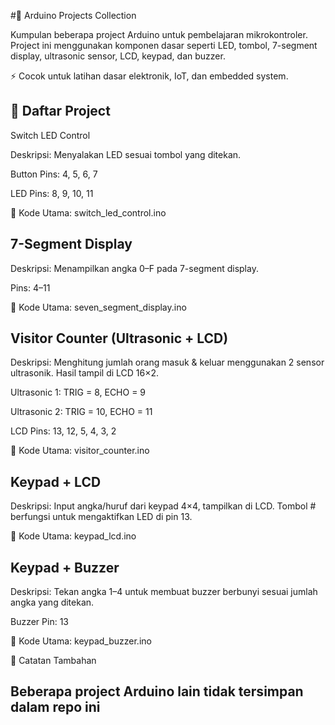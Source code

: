 #🔌 Arduino Projects Collection

Kumpulan beberapa project Arduino untuk pembelajaran mikrokontroler.
Project ini menggunakan komponen dasar seperti LED, tombol, 7-segment display, ultrasonic sensor, LCD, keypad, dan buzzer.

⚡ Cocok untuk latihan dasar elektronik, IoT, dan embedded system.

## 📂 Daftar Project
Switch LED Control

Deskripsi: Menyalakan LED sesuai tombol yang ditekan.

Button Pins: 4, 5, 6, 7

LED Pins: 8, 9, 10, 11

📄 Kode Utama: switch_led_control.ino

## 7-Segment Display

Deskripsi: Menampilkan angka 0–F pada 7-segment display.

Pins: 4–11

📄 Kode Utama: seven_segment_display.ino

## Visitor Counter (Ultrasonic + LCD)

Deskripsi: Menghitung jumlah orang masuk & keluar menggunakan 2 sensor ultrasonik. Hasil tampil di LCD 16×2.

Ultrasonic 1: TRIG = 8, ECHO = 9

Ultrasonic 2: TRIG = 10, ECHO = 11

LCD Pins: 13, 12, 5, 4, 3, 2

📄 Kode Utama: visitor_counter.ino

## Keypad + LCD

Deskripsi: Input angka/huruf dari keypad 4×4, tampilkan di LCD.
Tombol # berfungsi untuk mengaktifkan LED di pin 13.

📄 Kode Utama: keypad_lcd.ino

## Keypad + Buzzer

Deskripsi: Tekan angka 1–4 untuk membuat buzzer berbunyi sesuai jumlah angka yang ditekan.

Buzzer Pin: 13

📄 Kode Utama: keypad_buzzer.ino

📝 Catatan Tambahan

## Beberapa project Arduino lain tidak tersimpan dalam repo ini

